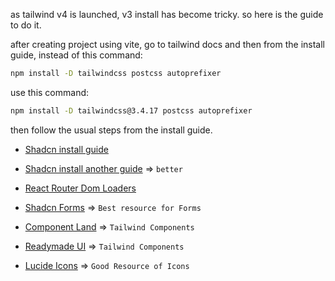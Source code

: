 as tailwind v4 is launched, v3 install has become tricky.
so here is the guide to do it.

after creating project using vite, go to tailwind docs and then from the install guide, instead of this command:

```bash
npm install -D tailwindcss postcss autoprefixer
```

use this command:

```bash
npm install -D tailwindcss@3.4.17 postcss autoprefixer
```

then follow the usual steps from the install guide.

- [Shadcn install guide](https://medium.com/@mohammadkaifm/how-to-set-up-vite-react-project-without-typescript-to-use-shadcn-ecc6c1dffce3)
- [Shadcn install another guide](https://kizito917.hashnode.dev/how-to-setup-shadcnui-in-a-react-application-without-typescript) => `better`

- [React Router Dom Loaders](https://dev.to/shaancodes/a-brief-intro-about-loaders-in-react-router-54d)
- [Shadcn Forms](https://ui.shadcn.com/docs/components/form) => `Best resource for Forms`
- [Component Land](https://componentland.com/) => `Tailwind Components`
- [Readymade UI](https://readymadeui.com/) => `Tailwind Components`
- [Lucide Icons](https://lucide.dev/) => `Good Resource of Icons`
